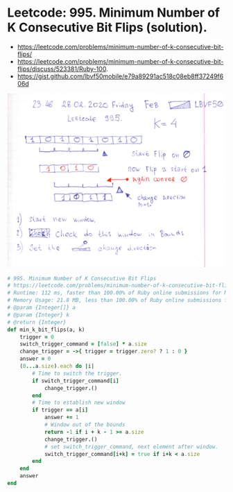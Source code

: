 # Leetcode: 995. Minimum Number of K Consecutive Bit Flips (solution).

- https://leetcode.com/problems/minimum-number-of-k-consecutive-bit-flips/
- https://leetcode.com/problems/minimum-number-of-k-consecutive-bit-flips/discuss/523381/Ruby-100.
- https://gist.github.com/lbvf50mobile/e79a89291ac518c08eb8ff37249f606d

![Use triggers to change where to start new window.](01.png)

```Ruby
# 995. Minimum Number of K Consecutive Bit Flips
# https://leetcode.com/problems/minimum-number-of-k-consecutive-bit-flips/
# Runtime: 112 ms, faster than 100.00% of Ruby online submissions for Minimum Number of K Consecutive Bit Flips.
# Memory Usage: 21.8 MB, less than 100.00% of Ruby online submissions for Minimum Number of K Consecutive Bit Flips.
# @param {Integer[]} a
# @param {Integer} k
# @return {Integer}
def min_k_bit_flips(a, k)
    trigger = 0
    switch_trigger_command = [false] * a.size
    change_trigger = ->{ trigger = trigger.zero? ? 1 : 0 }
    answer = 0
    (0...a.size).each do |i|
        # Time to switch the trigger.
        if switch_trigger_command[i]
            change_trigger.()
        end
        # Time to establish new window
        if trigger == a[i]
            answer += 1
            # Window out of the bounds
            return -1 if i + k - 1 >= a.size
            change_trigger.()
            # set switch_trigger_command, next element after window.
            switch_trigger_command[i+k] = true if i+k < a.size
        end
    end
    answer
end
```